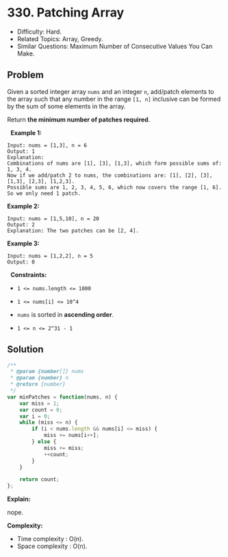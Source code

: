 # 330. Patching Array

- Difficulty: Hard.
- Related Topics: Array, Greedy.
- Similar Questions: Maximum Number of Consecutive Values You Can Make.

## Problem

Given a sorted integer array ```nums``` and an integer ```n```, add/patch elements to the array such that any number in the range ```[1, n]``` inclusive can be formed by the sum of some elements in the array.

Return **the minimum number of patches required**.

 
**Example 1:**

```
Input: nums = [1,3], n = 6
Output: 1
Explanation:
Combinations of nums are [1], [3], [1,3], which form possible sums of: 1, 3, 4.
Now if we add/patch 2 to nums, the combinations are: [1], [2], [3], [1,3], [2,3], [1,2,3].
Possible sums are 1, 2, 3, 4, 5, 6, which now covers the range [1, 6].
So we only need 1 patch.
```

**Example 2:**

```
Input: nums = [1,5,10], n = 20
Output: 2
Explanation: The two patches can be [2, 4].
```

**Example 3:**

```
Input: nums = [1,2,2], n = 5
Output: 0
```

 
**Constraints:**


	
- ```1 <= nums.length <= 1000```
	
- ```1 <= nums[i] <= 10^4```
	
- ```nums``` is sorted in **ascending order**.
	
- ```1 <= n <= 2^31 - 1```



## Solution

```javascript
/**
 * @param {number[]} nums
 * @param {number} n
 * @return {number}
 */
var minPatches = function(nums, n) {
    var miss = 1;
    var count = 0;
    var i = 0;
    while (miss <= n) {
        if (i < nums.length && nums[i] <= miss) {
            miss += nums[i++];
        } else {
            miss += miss;
            ++count;
        }
    }

    return count;
};
```

**Explain:**

nope.

**Complexity:**

* Time complexity : O(n).
* Space complexity : O(n).
